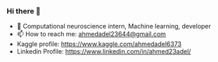 ### Hi there 👋


- 🌱 Computational neuroscience intern, Machine learning, developer
- 📫 How to reach me: ahmedadel23644@gmail.com
- Kaggle profile: https://www.kaggle.com/ahmedadel6373
- Linkedin Profile: https://www.linkedin.com/in/ahmed23adel/
